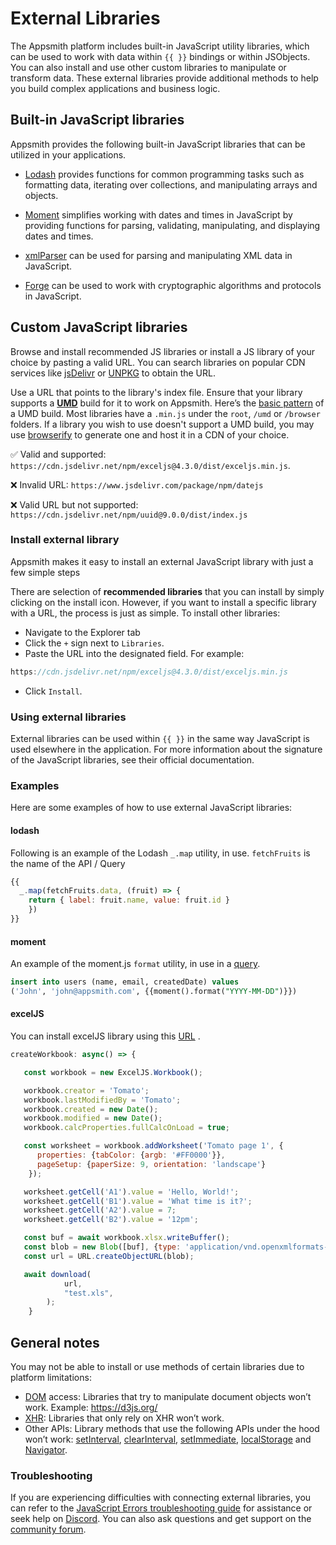 # External Libraries

The Appsmith platform includes built-in JavaScript utility libraries, which can be used to work with data within `{{ }}` bindings or within JSObjects. You can also install and use other custom libraries to manipulate or transform data. These external libraries provide additional methods to help you build complex applications and business logic.



## Built-in JavaScript libraries

Appsmith provides the following built-in JavaScript libraries that can be utilized in your applications.

 <VideoEmbed host="youtube" videoId="tqJna718tj4" title="Using Built-in Libraries in Appsmith" caption="Using Built-in Libraries in Appsmith"/> 


* [Lodash](https://lodash.com/docs/4.17.15) provides functions for common programming tasks such as formatting data, iterating over collections, and manipulating arrays and objects.

* [Moment](https://momentjs.com/docs/) simplifies working with dates and times in JavaScript by providing functions for parsing, validating, manipulating, and displaying dates and times.

* [xmlParser](https://naturalintelligence.github.io/fast-xml-parser/) can be used for parsing and manipulating XML data in JavaScript.

* [Forge](https://github.com/digitalbazaar/forge) can be used to work with cryptographic algorithms and protocols in JavaScript.


## Custom JavaScript libraries

Browse and install recommended JS libraries or install a JS library of your choice by pasting a valid URL. You can search libraries on popular CDN services like [jsDelivr](https://www.jsdelivr.com/) or [UNPKG](https://unpkg.com/) to obtain the URL.

Use a URL that points to the library's index file. Ensure that your library supports a **[UMD](https://github.com/umdjs/umd)** build for it to work on Appsmith. Here’s the [basic pattern](https://github.com/umdjs/umd/blob/master/templates/commonjsStrict.js) of a UMD build. Most libraries have a `.min.js` under the `root`, `/umd` or `/browser` folders. If a library you wish to use doesn't support a UMD build, you may use [browserify](https://browserify.org/) to generate one and host it in a CDN of your choice.


✅ Valid and supported:  `https://cdn.jsdelivr.net/npm/exceljs@4.3.0/dist/exceljs.min.js`. 

❌ Invalid URL: `https://www.jsdelivr.com/package/npm/datejs`

❌ Valid URL but not supported: `https://cdn.jsdelivr.net/npm/uuid@9.0.0/dist/index.js`


### Install external library

Appsmith makes it easy to install an external JavaScript library with just a few simple steps

 <VideoEmbed host="youtube" videoId="bo66yFTfy6Q" title="Installing custom JavaScript libraries" caption="Installing External JavaScript libraries"/> 


There are selection of **recommended libraries** that you can install by simply clicking on the install icon. However, if you want to install a specific library with a URL, the process is just as simple. To install other libraries:

* Navigate to the Explorer tab
* Click the `+` sign next to `Libraries`.
* Paste the URL into the designated field. For example: 
```js 
https://cdn.jsdelivr.net/npm/exceljs@4.3.0/dist/exceljs.min.js
```
* Click `Install`.

### Using external libraries

External libraries can be used within `{{ }}` in the same way JavaScript is used elsewhere in the application. For more information about the signature of the JavaScript libraries, see their official documentation.

### Examples
Here are some examples of how to use external JavaScript libraries:

#### lodash

Following is an example of the Lodash `_.map` utility, in use. `fetchFruits` is the name of the API / Query

```javascript
{{
  _.map(fetchFruits.data, (fruit) => { 
    return { label: fruit.name, value: fruit.id } 
    })
}}
```

#### moment

An example of the moment.js `format` utility, in use in a [query](../data-access-and-binding/querying-a-database/).

```sql
insert into users (name, email, createdDate) values 
('John', 'john@appsmith.com', {{moment().format("YYYY-MM-DD")}})
```
#### excelJS

You can install excelJS library using this [URL](https://www.jsdelivr.com/package/npm/exceljs) .

```javascript
createWorkbook: async() => {

   const workbook = new ExcelJS.Workbook();

   workbook.creator = 'Tomato';
   workbook.lastModifiedBy = 'Tomato';
   workbook.created = new Date();
   workbook.modified = new Date();
   workbook.calcProperties.fullCalcOnLoad = true;

   const worksheet = workbook.addWorksheet('Tomato page 1', {
      properties: {tabColor: {argb: '#FF0000'}},
      pageSetup: {paperSize: 9, orientation: 'landscape'}
    });

   worksheet.getCell('A1').value = 'Hello, World!';
   worksheet.getCell('B1').value = 'What time is it?';
   worksheet.getCell('A2').value = 7;
   worksheet.getCell('B2').value = '12pm';

   const buf = await workbook.xlsx.writeBuffer();
   const blob = new Blob([buf], {type: 'application/vnd.openxmlformats-officedocument.spreadsheetml.sheet'});
   const url = URL.createObjectURL(blob);

   await download(
			url, 
			"test.xls",
		);
	}
```
## General notes

You may not be able to install or use methods of certain libraries due to platform limitations:
* [DOM](https://developer.mozilla.org/en-US/docs/Web/API/Document_Object_Model/Introduction) access: Libraries that try to manipulate document objects won’t work. Example: https://d3js.org/
* [XHR](https://www.notion.so/Custom-JS-Libraries-82c03d95918b4eaa8f3e0dd811f3cd00): Libraries that only rely on XHR won’t work.
* Other APIs: Library methods that use the following APIs under the hood won’t work: [setInterval](https://developer.mozilla.org/en-US/docs/Web/API/setInterval), [clearInterval](https://developer.mozilla.org/en-US/docs/Web/API/clearInterval), [setImmediate](https://developer.mozilla.org/en-US/docs/Web/API/Window/setImmediate), [localStorage](https://developer.mozilla.org/en-US/docs/Web/API/Window/localStorage) and [Navigator](https://developer.mozilla.org/en-US/docs/Web/API/Navigator).


### Troubleshooting
If you are experiencing difficulties with connecting external libraries, you can refer to the [JavaScript Errors troubleshooting guide](help-and-support/troubleshooting-guide/js-errors) for assistance or seek help on [Discord](https://discord.com/invite/rBTTVJp). You can also ask questions and get support on the [community forum](https://community.appsmith.com/).





